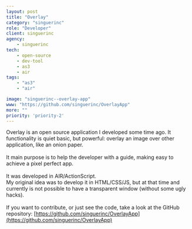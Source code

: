```yaml
---
layout: post
title: "Overlay"
category: "singuerinc"
role: "Developer"
client: singuerinc
agency:
    - singuerinc
tech:
    - open-source
    - dev-tool
    - as3
    - air
tags:
    - "as3"
    - "air"

image: "singuerinc--overlay-app"
www: "https://github.com/singuerinc/OverlayApp"
more: ""
priority: 'priority-2'
---
```


Overlay is an open source application I developed some time ago. It functionality is quiet basic, but powerful: overlay an image over other application, like an onion paper.
<br/><br/>
It main purpose is to help the developer with a guide, making easy to achieve a pixel perfect app.
<br/><br/>
It was developed in AIR/ActionScript.
<br/>
My original idea was to develop it in HTML/CSS/JS, but at that time and currently is not possible to have a transparent window (without some ugly hacks).
<br/><br/>
If you want to contribute, or just see the code, take a look at the GitHub repository: [https://github.com/singuerinc/OverlayApp](https://github.com/singuerinc/OverlayApp)
